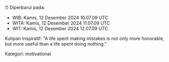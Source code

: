 ⏰ Diperbarui pada:
- WIB: Kamis, 12 Desember 2024 10.07.09 UTC
- WITA: Kamis, 12 Desember 2024 11.07.09 UTC
- WIT: Kamis, 12 Desember 2024 12.07.09 UTC

Kutipan Inspiratif:
"A life spent making mistakes is not only more honorable, but more useful than a life spent doing nothing."


Kategori: motivational

